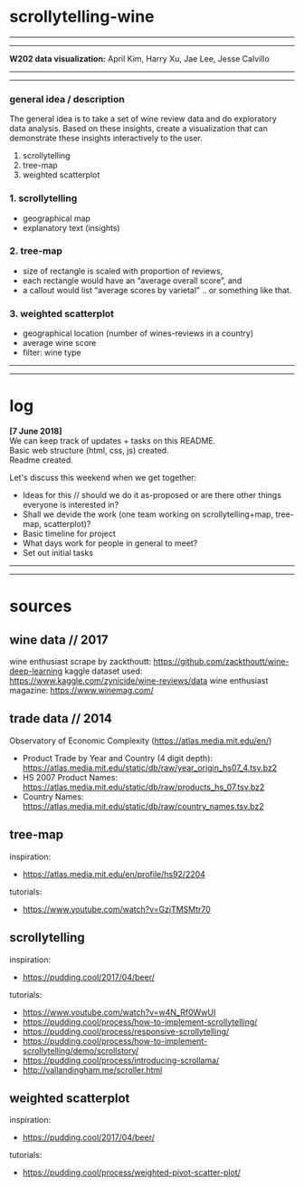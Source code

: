 # scrollytelling-wine
---
---

**W202 data visualization:** April Kim, Harry Xu, Jae Lee, Jesse Calvillo 

---
---

### general idea / description
The general idea is to take a set of wine review data and do exploratory data analysis.
Based on these insights, create a visualization that can demonstrate these insights interactively to the user.

1. scrollytelling
2. tree-map
3. weighted scatterplot



### 1. scrollytelling
- geographical map
- explanatory text (insights)

### 2. tree-map
- size of rectangle is scaled with proportion of reviews,
- each rectangle would have an “average overall score”, and
- a callout would list “average scores by varietal” .. or something like that.

### 3. weighted scatterplot
- geographical location (number of wines-reviews in a country)
- average wine score
- filter: wine type

---
---


# log

**[7 June 2018]**    
  We can keep track of updates + tasks on this README.  
  Basic web structure (html, css, js) created.  
  Readme created.  
  
  Let's discuss this weekend when we get together:  
  - Ideas for this // should we do it as-proposed or are there other things everyone is interested in?  
  - Shall we devide the work (one team working on scrollytelling+map, tree-map, scatterplot)?  
  - Basic timeline for project  
  - What days work for people in general to meet?  
  - Set out initial tasks  

---
---

# sources

## wine data // 2017
wine enthusiast scrape by zackthoutt: https://github.com/zackthoutt/wine-deep-learning
kaggle dataset used: https://www.kaggle.com/zynicide/wine-reviews/data
wine enthusiast magazine: https://www.winemag.com/   
  
## trade data // 2014
Observatory of Economic Complexity (https://atlas.media.mit.edu/en/)
- Product Trade by Year and Country (4 digit depth): https://atlas.media.mit.edu/static/db/raw/year_origin_hs07_4.tsv.bz2
- HS 2007 Product Names: https://atlas.media.mit.edu/static/db/raw/products_hs_07.tsv.bz2
- Country Names: https://atlas.media.mit.edu/static/db/raw/country_names.tsv.bz2

## tree-map
inspiration:  
- https://atlas.media.mit.edu/en/profile/hs92/2204  
  
tutorials:  
- https://www.youtube.com/watch?v=GzjTMSMtr70  

## scrollytelling  
inspiration:  
- https://pudding.cool/2017/04/beer/  
  
tutorials:  
- https://www.youtube.com/watch?v=w4N_Rf0WwUI  
- https://pudding.cool/process/how-to-implement-scrollytelling/  
- https://pudding.cool/process/responsive-scrollytelling/  
- https://pudding.cool/process/how-to-implement-scrollytelling/demo/scrollstory/  
- https://pudding.cool/process/introducing-scrollama/  
- http://vallandingham.me/scroller.html  

## weighted scatterplot  
inspiration:   
- https://pudding.cool/2017/04/beer/  
  
tutorials:  
- https://pudding.cool/process/weighted-pivot-scatter-plot/  

